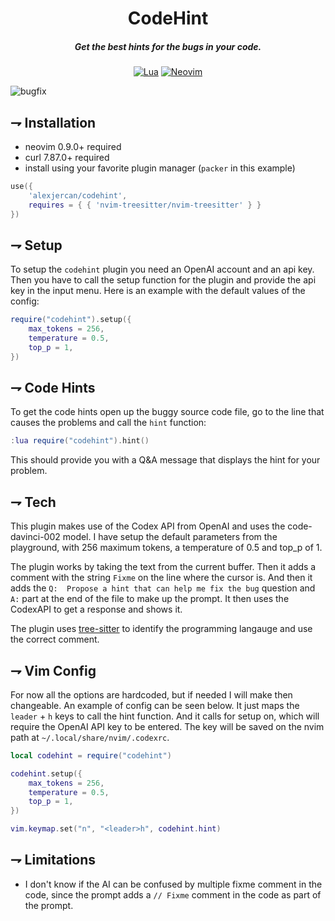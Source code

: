 <div align="center">

# CodeHint
##### Get the best hints for the bugs in your code.

[![Lua](https://img.shields.io/badge/Lua-blue.svg?style=for-the-badge&logo=lua)](http://www.lua.org)
[![Neovim](https://img.shields.io/badge/Neovim%200.9+-green.svg?style=for-the-badge&logo=neovim)](https://neovim.io)
</div>

![bugfix](https://i.imgur.com/Cl8hOJT.png)

## ⇁ Installation
* neovim 0.9.0+ required
* curl 7.87.0+ required
* install using your favorite plugin manager (`packer` in this example)
```lua
use({
    'alexjercan/codehint',
    requires = { { 'nvim-treesitter/nvim-treesitter' } }
})
```

## ⇁ Setup

To setup the `codehint` plugin you need an OpenAI account and an api key. Then
you have to call the setup function for the plugin and provide the api key in
the input menu. Here is an example with the default values of the config:

```lua
require("codehint").setup({
    max_tokens = 256,
    temperature = 0.5,
    top_p = 1,
})
```

## ⇁ Code Hints

To get the code hints open up the buggy source code file, go to the line that
causes the problems and call the `hint` function:

```lua
:lua require("codehint").hint()
```

This should provide you with a Q&A message that displays the hint for your problem.

## ⇁ Tech

This plugin makes use of the Codex API from OpenAI and uses the
code-davinci-002 model. I have setup the default parameters from the playground,
with 256 maximum tokens, a temperature of 0.5 and top_p of 1.

The plugin works by taking the text from the current buffer. Then it adds a
comment with the string `Fixme` on the line where the cursor is. And then it
adds the `Q:  Propose a hint that can help me fix the bug` question and `A:`
part at the end of the file to make up the prompt. It then uses the CodexAPI to
get a response and shows it.

The plugin uses [tree-sitter](https://tree-sitter.github.io/tree-sitter/) to
identify the programming langauge and use the correct comment.

## ⇁ Vim Config

For now all the options are hardcoded, but if needed I will make then
changeable. An example of config can be seen below. It just maps the `leader` +
`h` keys to call the hint function. And it calls for setup on, which will
require the OpenAI API key to be entered. The key will be saved on the nvim
path at `~/.local/share/nvim/.codexrc`.

```lua
local codehint = require("codehint")

codehint.setup({
    max_tokens = 256,
    temperature = 0.5,
    top_p = 1,
})

vim.keymap.set("n", "<leader>h", codehint.hint)
```

## ⇁ Limitations

* I don't know if the AI can be confused by multiple fixme comment in the code,
  since the prompt adds a `// Fixme` comment in the code as part of the prompt.
